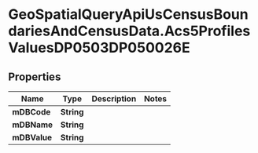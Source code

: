 # GeoSpatialQueryApiUsCensusBoundariesAndCensusData.Acs5ProfilesValuesDP0503DP050026E

## Properties

Name | Type | Description | Notes
------------ | ------------- | ------------- | -------------
**mDBCode** | **String** |  | 
**mDBName** | **String** |  | 
**mDBValue** | **String** |  | 


